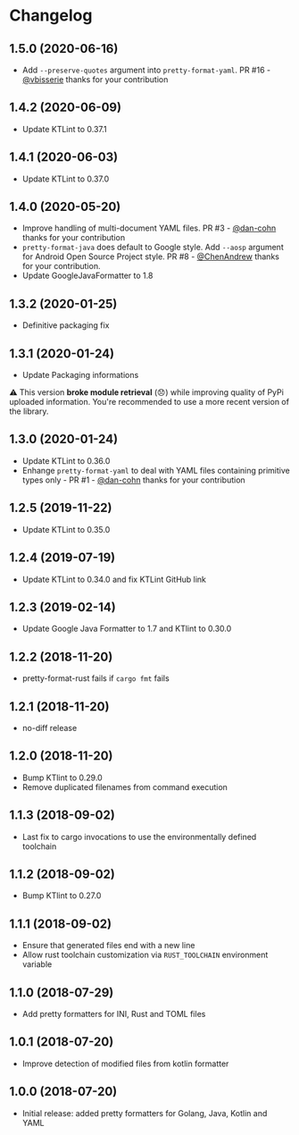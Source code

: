 Changelog
=========

1.5.0 (2020-06-16)
------------------
- Add `--preserve-quotes` argument into `pretty-format-yaml`. PR #16 - [@vbisserie](https://github.com/vbisserie) thanks for your contribution

1.4.2 (2020-06-09)
------------------
- Update KTLint to 0.37.1

1.4.1 (2020-06-03)
------------------
- Update KTLint to 0.37.0

1.4.0 (2020-05-20)
------------------
- Improve handling of multi-document YAML files. PR #3 - [@dan-cohn](https://github.com/dan-cohn) thanks for your contribution
- `pretty-format-java` does default to Google style. Add `--aosp` argument for Android Open Source Project style. PR #8 - [@ChenAndrew](https://github.com/ChenAndrew) thanks for your contribution.
- Update GoogleJavaFormatter to 1.8

1.3.2 (2020-01-25)
------------------
- Definitive packaging fix

1.3.1 (2020-01-24)
------------------
- Update Packaging informations

:warning: This version **broke module retrieval** (:disappointed:) while improving quality of PyPi uploaded information. You're recommended to use a more recent version of the library.

1.3.0 (2020-01-24)
------------------
- Update KTLint to 0.36.0
- Enhange `pretty-format-yaml` to deal with YAML files containing primitive types only - PR #1 - [@dan-cohn](https://github.com/dan-cohn) thanks for your contribution

1.2.5 (2019-11-22)
------------------
- Update KTLint to 0.35.0

1.2.4 (2019-07-19)
------------------
- Update KTLint to 0.34.0 and fix KTLint GitHub link

1.2.3 (2019-02-14)
------------------
- Update Google Java Formatter to 1.7 and KTlint to 0.30.0

1.2.2 (2018-11-20)
------------------
- pretty-format-rust fails if ``cargo fmt`` fails

1.2.1 (2018-11-20)
------------------
- no-diff release

1.2.0 (2018-11-20)
------------------
- Bump KTlint to 0.29.0
- Remove duplicated filenames from command execution

1.1.3 (2018-09-02)
------------------
- Last fix to cargo invocations to use the environmentally defined toolchain

1.1.2 (2018-09-02)
------------------
- Bump KTlint to 0.27.0

1.1.1 (2018-09-02)
------------------
- Ensure that generated files end with a new line
- Allow rust toolchain customization via `RUST_TOOLCHAIN` environment variable

1.1.0 (2018-07-29)
------------------
- Add pretty formatters for INI, Rust and TOML files

1.0.1 (2018-07-20)
------------------
- Improve detection of modified files from kotlin formatter

1.0.0 (2018-07-20)
------------------
- Initial release: added pretty formatters for Golang, Java, Kotlin and YAML
